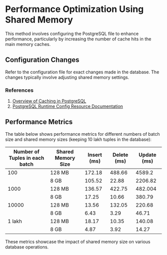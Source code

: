 # Performance Optimization Using Shared Memory

This method involves configuring the PostgreSQL file to enhance performance, particularly by increasing the number of cache hits in the main memory caches.

## Configuration Changes

Refer to the configuration file for exact changes made in the database. The changes typically involve adjusting shared memory settings. 

### References

1. [Overview of Caching in PostgreSQL](https://severalnines.com/blog/overview-caching-postgresql/)
2. [PostgreSQL Runtime Config Resource Documentation](https://www.postgresql.org/docs/8.4/runtime-config-resource.html)

## Performance Metrics

The table below shows performance metrics for different numbers of batch size and shared memory sizes (keeping 10 lakh tuples in the database):

| Number of Tuples in each batch | Shared Memory Size | Insert (ms) | Delete (ms) | Update (ms) |
|------------------|--------------------|-------------|-------------|-------------|
| 100              | 128 MB             | 172.18      | 488.66      | 4589.2      |
|                  | 8 GB               | 105.52      | 22.88       | 2206.82     |
| 1000             | 128 MB             | 136.57      | 422.75      | 482.004     |
|                  | 8 GB               | 17.25       | 10.66       | 380.79      |
| 10000            | 128 MB             | 13.56       | 132.05      | 220.68      |
|                  | 8 GB               | 6.43        | 3.29        | 46.71       |
| 1 lakh           | 128 MB             | 18.17       | 10.35       | 140.08      |
|                  | 8 GB               | 4.87        | 3.92        | 14.27       |

These metrics showcase the impact of shared memory size on various database operations.

